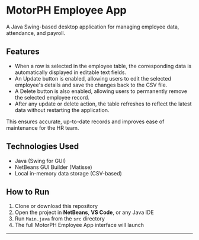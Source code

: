 # MotorPH Employee App

A Java Swing-based desktop application for managing employee data, attendance, and payroll.

## Features
- When a row is selected in the employee table, the corresponding data is automatically displayed in editable text fields.
- An Update button is enabled, allowing users to edit the selected employee's details and save the changes back to the CSV file.
- A Delete button is also enabled, allowing users to permanently remove the selected employee record.
- After any update or delete action, the table refreshes to reflect the latest data without restarting the application.

This ensures accurate, up-to-date records and improves ease of maintenance for the HR team.

## Technologies Used
- Java (Swing for GUI)
- NetBeans GUI Builder (Matisse)
- Local in-memory data storage (CSV-based)

## How to Run
1. Clone or download this repository
2. Open the project in **NetBeans**, **VS Code**, or any Java IDE
3. Run `Main.java` from the `src` directory
4. The full MotorPH Employee App interface will launch

---
